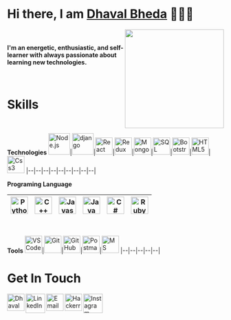 
<h1>Hi there, I am <a href="https://www.dhavalbheda.tech" target="_blank">Dhaval Bheda</a> 🙋🏽‍♂️</h1> 

<img align='right' src="https://media.giphy.com/media/H7AmqyARFEc7S1Smtl/giphy.gif" width="230">

<br/><br/>
<b>I'm an energetic, enthusiastic, and self-learner with always passionate about learning new technologies.</b> 
<br/><br/>
<br/>
<h1>Skills</h1>
<br/>

 **Technologies**
 <img alt="Node.js" width="50px" src="https://img.icons8.com/color/480/000000/nodejs.png"/>|<img alt="django" width="50px" src="https://img.icons8.com/color/500/000000/django.png"/>|<img alt="React" width="40px" src="https://img.icons8.com/cute-clipart/50/000000/react-native.png"/>|<img alt="Redux" width="40px" src="https://img.icons8.com/color/480/000000/redux.png"/>|<img alt="MongoDB" width="40px" src="https://img.icons8.com/color/480/000000/mongodb.png"/>|<img alt="SQL" width="40px" src="https://img.icons8.com/ios-filled/100/000000/sql.png"/>|<img alt="Bootstrap" width="40px" src="https://img.icons8.com/color/50/000000/bootstrap.png"/>|<img alt="HTML5" width="40px" src="https://img.icons8.com/color/480/000000/html-5.png"/>|<img alt="Css3" width="40px" src="https://img.icons8.com/color/480/000000/css3.png"/>
 |--|--|--|--|--|--|--|--|--|
<br/>

 **Programing Language**

<img alt="Python3" width="40px" src="https://img.icons8.com/color/480/000000/python.png"/>|<img alt="C++" width="40px" src="https://img.icons8.com/color/480/000000/c-plus-plus-logo.png"/>|<img alt="Javascript" width="40px" src="https://img.icons8.com/color/480/000000/javascript-logo-1.png"/>|<img alt="Java" width="40px" src="https://img.icons8.com/color/480/000000/java-coffee-cup-logo.png"/>|<img alt="C#" width="40px" src="https://img.icons8.com/color/48/000000/c-sharp-logo.png"/>|<img alt="Ruby" width="40px" src="https://img.icons8.com/color/48/000000/ruby-programming-language.png"/>
 |--|--|--|--|--|--|
<br/>

 **Tools**
 <img alt="VS Code" width="40px" src="https://img.icons8.com/fluent/48/000000/visual-studio-code-2019.png"/>|<img alt="Git" width="40px" src="https://img.icons8.com/color/48/000000/git.png"/>|<img alt="Git Hub" width="40px" src="https://img.icons8.com/fluent/240/000000/github.png"/>|<img alt="Postman" width="40px" src="https://img.icons8.com/dusk/512/000000/postman-api.png"/>|<img alt="MS Office" width="40px" src="https://img.icons8.com/fluent/48/000000/microsoft-office-2019.png"/>
 |--|--|--|--|--|
 <br/>
 <h1>Get In Touch</h1>

[<img align="left" alt="Dhaval Bheda" width="40px"  src="https://img.icons8.com/cotton/64/000000/earth-planet--v2.png"/>](https://www.dhavalbheda.tech) 
[<img align="left" alt="LinkedIn - Dhaval Bheda" width="45px" src="https://img.icons8.com/fluent/96/000000/linkedin.png"/>](https://www.linkedin.com/in/dhavalbheda) 
[<img align="left" alt="Email - Dhaval Bheda" width="40px" src="https://img.icons8.com/cute-clipart/64/000000/upload-mail.png" />](mailto:dhavalbhedadb@gmail.com) 
[<img align="left" alt="Hackerrank - Dhaval Bheda" width="40px" src="https://img.icons8.com/windows/512/000000/hackerrank.png"/>](https://hackerrank.com/dhavalbheda)
[<img align="left" alt="Instagram - Dhaval Bheda" width="45px" src="https://img.icons8.com/cute-clipart/64/000000/instagram-new.png"/>](https://www.instagram.com/dhaval__bheda) 
